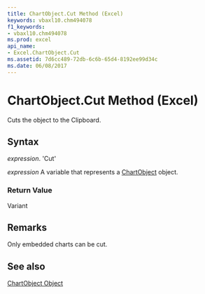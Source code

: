 ```yaml
---
title: ChartObject.Cut Method (Excel)
keywords: vbaxl10.chm494078
f1_keywords:
- vbaxl10.chm494078
ms.prod: excel
api_name:
- Excel.ChartObject.Cut
ms.assetid: 7d6cc489-72db-6c6b-65d4-8192ee99d34c
ms.date: 06/08/2017
---
```



# ChartObject.Cut Method (Excel)

Cuts the object to the Clipboard.


## Syntax

 _expression_. 'Cut'

 _expression_ A variable that represents a [ChartObject](./Excel.ChartObject.md) object.


### Return Value

Variant


## Remarks

Only embedded charts can be cut.


## See also


[ChartObject Object](Excel.ChartObject.md)

